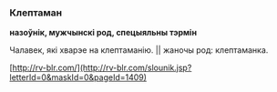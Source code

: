 ### Клептаман
**назоўнік, мужчынскі род, спецыяльны тэрмін**

Чалавек, які хварэе на клептаманію. || жаночы род: клептаманка.

<a rel="author">[http://rv-blr.com/](http://rv-blr.com/slounik.jsp?letterId=0&maskId=0&pageId=1409)</a>
